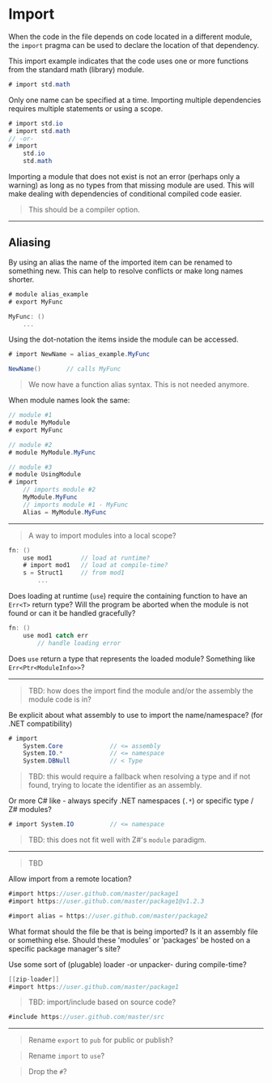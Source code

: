 # Import

When the code in the file depends on code located in a different module, the `import` pragma can be used to declare the location of that dependency.

This import example indicates that the code uses one or more functions from the standard math (library) module.

```C#
# import std.math
```

Only one name can be specified at a time. Importing multiple dependencies requires multiple statements or using a scope.

```C#
# import std.io
# import std.math
// -or-
# import
    std.io
    std.math
```

Importing a module that does not exist is not an error (perhaps only a warning) as long as no types from that missing module are used. This will make dealing with dependencies of conditional compiled code easier.

> This should be a compiler option.

---

## Aliasing

By using an alias the name of the imported item can be renamed to something new. This can help to resolve conflicts or make long names shorter.

```C#
# module alias_example
# export MyFunc

MyFunc: ()
    ...
```

Using the dot-notation the items inside the module can be accessed.

```C#
# import NewName = alias_example.MyFunc

NewName()       // calls MyFunc
```

> We now have a function alias syntax. This is not needed anymore.

When module names look the same:

```C#
// module #1
# module MyModule
# export MyFunc

// module #2
# module MyModule.MyFunc

// module #3
# module UsingModule
# import
    // imports module #2
    MyModule.MyFunc
    // imports module #1 - MyFunc
    Alias = MyModule.MyFunc
```

---

> A way to import modules into a local scope?

```csharp
fn: ()
    use mod1        // load at runtime?
    # import mod1   // load at compile-time?
    s = Struct1     // from mod1
        ...
```

Does loading at runtime (`use`) require the containing function to have an `Err<T>` return type? Will the program be aborted when the module is not found or can it be handled gracefully?

```csharp
fn: ()
    use mod1 catch err
        // handle loading error
```

Does `use` return a type that represents the loaded module? Something like `Err<Ptr<ModuleInfo>>`?

---

> TBD: how does the import find the module and/or the assembly the module code is in?

Be explicit about what assembly to use to import the name/namespace? (for .NET compatibility)

```csharp
# import
    System.Core             // <= assembly
    System.IO.*             // <= namespace
    System.DBNull           // < Type
```

> TBD: this would require a fallback when resolving a type and if not found, trying to locate the identifier as an assembly.

Or more C# like - always specify .NET namespaces (`.*`) or specific type / Z# modules?

```csharp
# import System.IO          // <= namespace
```

> TBD: this does not fit well with Z#'s `module` paradigm.

---

> TBD

Allow import from a remote location?

```csharp
#import https://user.github.com/master/package1
#import https://user.github.com/master/package1@v1.2.3

#import alias = https://user.github.com/master/package2
```

What format should the file be that is being imported? Is it an assembly file or something else. Should these 'modules' or 'packages' be hosted on a specific package manager's site?

Use some sort of (plugable) loader -or unpacker- during compile-time?

```csharp
[[zip-loader]]
#import https://user.github.com/master/package1
```

> TBD: import/include based on source code?

```csharp
#include https://user.github.com/master/src
```

---

> Rename `export` to `pub` for public or publish?

> Rename `import` to `use`?

> Drop the `#`?
